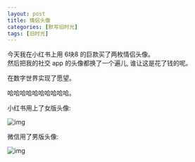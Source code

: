 ```yaml
---
layout: post
title: 情侣头像
categories: [默写旧时光]
tags: [旧时光]
---
```

今天我在小红书上用 6块8 的巨款买了两枚情侣头像。  
然后把我的社交 app 的头像都换了一个遍儿, 谁让这是花了钱的呢。   

在数字世界实现了愿望。  

哈哈哈哈哈哈哈哈哈哈。  

小红书用上了女版头像:

![img](https://s3-img.meituan.net/v1/mss_3d027b52ec5a4d589e68050845611e68/ff/n0/0n/qt/ay_381645.jpg@596w_1l.jpg)

微信用了男版头像:

![img](https://s3-img.meituan.net/v1/mss_3d027b52ec5a4d589e68050845611e68/ff/n0/0n/qt/az_381644.jpg@596w_1l.jpg)

